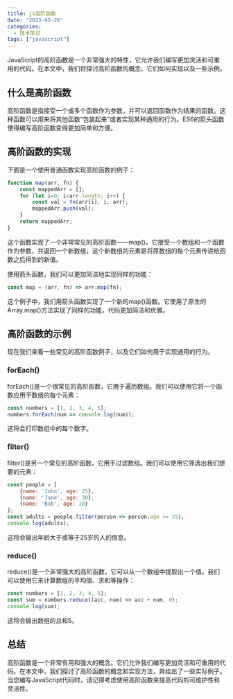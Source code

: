 ```yaml
---
title: js高阶函数
date: "2023-05-26"
categories:
  - 技术笔记
tags: ["javascript"]
---
```



JavaScript的高阶函数是一个非常强大的特性，它允许我们编写更加灵活和可重用的代码。在本文中，我们将探讨高阶函数的概念、它们如何实现以及一些示例。

## 什么是高阶函数

高阶函数是指接受一个或多个函数作为参数，并可以返回函数作为结果的函数。这种函数可以用来将其他函数“包装起来”或者实现某种通用的行为。ES6的箭头函数使得编写高阶函数变得更加简单和方便。

## 高阶函数的实现

下面是一个使用普通函数实现高阶函数的例子：

```javascript
function map(arr, fn) {
    const mappedArr = [];
    for (let i=0; i<arr.length; i++) {
        const val = fn(arr[i], i, arr);
        mappedArr.push(val);
    }
    return mappedArr;
}
```

这个函数实现了一个非常常见的高阶函数——map()。它接受一个数组和一个函数作为参数，并返回一个新数组，这个新数组的元素是将原数组的每个元素传递给函数之后得到的新值。

使用箭头函数，我们可以更加简洁地实现同样的功能：

```javascript
const map = (arr, fn) => arr.map(fn);
```

这个例子中，我们用箭头函数实现了一个新的map()函数。它使用了原生的Array.map()方法实现了同样的功能，代码更加简洁和优雅。

## 高阶函数的示例

现在我们来看一些常见的高阶函数例子，以及它们如何用于实现通用的行为。

### forEach()

forEach()是一个很常见的高阶函数，它用于遍历数组。我们可以使用它将一个函数应用于数组的每个元素：

```javascript
const numbers = [1, 2, 3, 4, 5];
numbers.forEach(num => console.log(num));
```

这将会打印数组中的每个数字。

### filter()

filter()是另一个常见的高阶函数，它用于过滤数组。我们可以使用它筛选出我们想要的元素：

```javascript
const people = [
    {name: 'John', age: 25},
    {name: 'Jane', age: 30},
    {name: 'Bob', age: 20}
];
const adults = people.filter(person => person.age >= 25);
console.log(adults);
```

这将会输出年龄大于或等于25岁的人的信息。

### reduce()

reduce()是一个非常强大的高阶函数，它可以从一个数组中提取出一个值。我们可以使用它来计算数组的平均值、求和等操作：

```javascript
const numbers = [1, 2, 3, 4, 5];
const sum = numbers.reduce((acc, num) => acc + num, 0);
console.log(sum);
```

这将会输出数组的总和5。

## 总结

高阶函数是一个非常有用和强大的概念。它们允许我们编写更加灵活和可重用的代码。在本文中，我们探讨了高阶函数的概念和实现方法，并给出了一些实际例子。当您编写JavaScript代码时，请记得考虑使用高阶函数来提高代码的可维护性和灵活性。